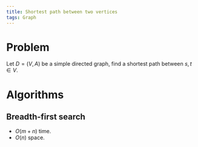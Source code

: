 ```yaml
---
title: Shortest path between two vertices
tags: Graph
---
```


# Problem
Let $D=(V,A)$ be a simple directed graph, find a shortest path between $s,t\in V$. 

# Algorithms

## Breadth-first search

- $O(m+n)$ time.
- $O(n)$ space. 